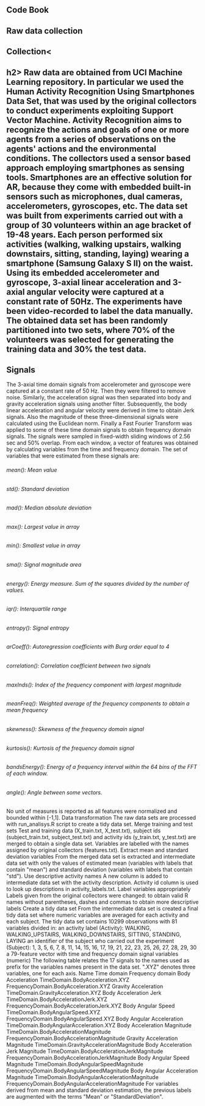 <h2>Code Book</h2>
<h2>Raw data collection</h2>
<h2>Collection<<h2>h2>
Raw data are obtained from UCI Machine Learning repository. In particular we used the Human Activity Recognition Using Smartphones Data Set, that was used by the original collectors to conduct experiments exploiting Support Vector Machine.
Activity Recognition aims to recognize the actions and goals of one or more agents from a series of observations on the agents' actions and the environmental conditions. The collectors used a sensor based approach employing smartphones as sensing tools. Smartphones are an effective solution for AR, because they come with embedded built-in sensors such as microphones, dual cameras, accelerometers, gyroscopes, etc.
The data set was built from experiments carried out with a group of 30 volunteers within an age bracket of 19-48 years. Each person performed six activities (walking, walking upstairs, walking downstairs, sitting, standing, laying) wearing a smartphone (Samsung Galaxy S II) on the waist. Using its embedded accelerometer and gyroscope, 3-axial linear acceleration and 3-axial angular velocity were captured at a constant rate of 50Hz. The experiments have been video-recorded to label the data manually.
The obtained data set has been randomly partitioned into two sets, where 70% of the volunteers was selected for generating the training data and 30% the test data.
<h2>Signals</h2>
The 3-axial time domain signals from accelerometer and gyroscope were captured at a constant rate of 50 Hz. Then they were filtered to remove noise. Similarly, the acceleration signal was then separated into body and gravity acceleration signals using another filter. Subsequently, the body linear acceleration and angular velocity were derived in time to obtain Jerk signals. Also the magnitude of these three-dimensional signals were calculated using the Euclidean norm. Finally a Fast Fourier Transform was applied to some of these time domain signals to obtain frequency domain signals.
The signals were sampled in fixed-width sliding windows of 2.56 sec and 50% overlap. From each window, a vector of features was obtained by calculating variables from the time and frequency domain.
The set of variables that were estimated from these signals are:
<h6>mean(): Mean value</h6>
<h6>std(): Standard deviation</h6>
<h6>mad(): Median absolute deviation</h6>
<h6>max(): Largest value in array</h6>
<h6>min(): Smallest value in array</h6>
<h6>sma(): Signal magnitude area</h6>
<h6>energy(): Energy measure. Sum of the squares divided by the number of values.</h6>
<h6>iqr(): Interquartile range</h6>
<h6>entropy(): Signal entropy</h6>
<h6>arCoeff(): Autoregression coefficients with Burg order equal to 4</h6>
<h6>correlation(): Correlation coefficient between two signals</h6>
<h6>maxInds(): Index of the frequency component with largest magnitude</h6>
<h6>meanFreq(): Weighted average of the frequency components to obtain a mean frequency</h6>
<h6>skewness(): Skewness of the frequency domain signal</h6>
<h6>kurtosis(): Kurtosis of the frequency domain signal</h6>
<h6>bandsEnergy(): Energy of a frequency interval within the 64 bins of the FFT of each window.</h6>
<h6>angle(): Angle between some vectors.</h6>
No unit of measures is reported as all features were normalized and bounded within [-1,1].
Data transformation
The raw data sets are processed with run_analisys.R script to create a tidy data set.
Merge training and test sets
Test and training data (X_train.txt, X_test.txt), subject ids (subject_train.txt, subject_test.txt) and activity ids (y_train.txt, y_test.txt) are merged to obtain a single data set. Variables are labelled with the names assigned by original collectors (features.txt).
Extract mean and standard deviation variables
From the merged data set is extracted and intermediate data set with only the values of estimated mean (variables with labels that contain "mean") and standard deviation (variables with labels that contain "std").
Use descriptive activity names
A new column is added to intermediate data set with the activity description. Activity id column is used to look up descriptions in activity_labels.txt.
Label variables appropriately
Labels given from the original collectors were changed: to obtain valid R names without parentheses, dashes and commas to obtain more descriptive labels
Create a tidy data set
From the intermediate data set is created a final tidy data set where numeric variables are averaged for each activity and each subject.
The tidy data set contains 10299 observations with 81 variables divided in:
an activity label (Activity): WALKING, WALKING_UPSTAIRS, WALKING_DOWNSTAIRS, SITTING, STANDING, LAYING
an identifier of the subject who carried out the experiment (Subject): 1, 3, 5, 6, 7, 8, 11, 14, 15, 16, 17, 19, 21, 22, 23, 25, 26, 27, 28, 29, 30
a 79-feature vector with time and frequency domain signal variables (numeric)
The following table relates the 17 signals to the names used as prefix for the variables names present in the data set. ".XYZ" denotes three variables, one for each axis.
Name	Time domain	Frequency domain
Body Acceleration	TimeDomain.BodyAcceleration.XYZ	FrequencyDomain.BodyAcceleration.XYZ
Gravity Acceleration	TimeDomain.GravityAcceleration.XYZ	
Body Acceleration Jerk	TimeDomain.BodyAccelerationJerk.XYZ	FrequencyDomain.BodyAccelerationJerk.XYZ
Body Angular Speed	TimeDomain.BodyAngularSpeed.XYZ	FrequencyDomain.BodyAngularSpeed.XYZ
Body Angular Acceleration	TimeDomain.BodyAngularAcceleration.XYZ	
Body Acceleration Magnitude	TimeDomain.BodyAccelerationMagnitude	FrequencyDomain.BodyAccelerationMagnitude
Gravity Acceleration Magnitude	TimeDomain.GravityAccelerationMagnitude	
Body Acceleration Jerk Magnitude	TimeDomain.BodyAccelerationJerkMagnitude	FrequencyDomain.BodyAccelerationJerkMagnitude
Body Angular Speed Magnitude	TimeDomain.BodyAngularSpeedMagnitude	FrequencyDomain.BodyAngularSpeedMagnitude
Body Angular Acceleration Magnitude	TimeDomain.BodyAngularAccelerationMagnitude	FrequencyDomain.BodyAngularAccelerationMagnitude
For variables derived from mean and standard deviation estimation, the previous labels are augmented with the terms "Mean" or "StandardDeviation".
